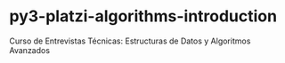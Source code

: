 # py3-platzi-algorithms-introduction
Curso de Entrevistas Técnicas: Estructuras de Datos y Algoritmos Avanzados
